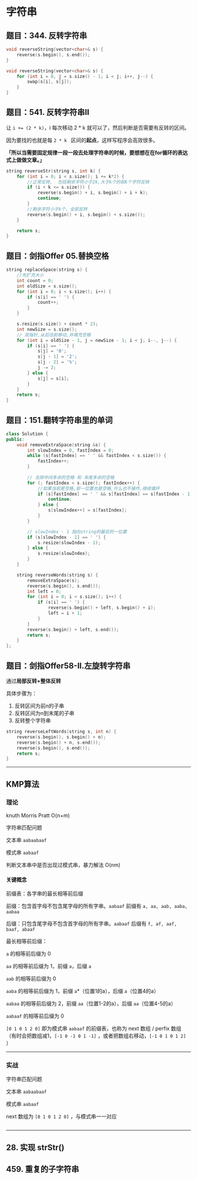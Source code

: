 # 字符串

## 题目：344. 反转字符串

```c++
void reverseString(vector<char>& s) {
    reverse(s.begin(), s.end());
}

void reverseString(vector<char>& s) {
    for (int i = 0, j = s.size() - 1; i < j; i++, j--) {
        swap(s[i], s[j]);
    }
}
```



## 题目：541. 反转字符串II

让 `i += (2 * k)`，i 每次移动 2 * k 就可以了，然后判断是否需要有反转的区间。

因为要找的也就是每 `2 * k ` 区间的**起点**，这样写程序会高效很多。

**「所以当需要固定规律一段一段去处理字符串的时候，要想想在在for循环的表达式上做做文章。」**

```c++
string reverseStr(string s, int k) {
    for (int i = 0; i < s.size(); i += k*2) {
        //正常反转,  包括剩余字符小于2k,大于k个的前k个字符反转
        if (i + k <= s.size()) {
            reverse(s.begin() + i, s.begin() + i + k);
            continue;
        }
        //剩余字符小于k个，全部反转
        reverse(s.begin() + i, s.begin() + s.size());
    }

    return s;
}
```



## 题目：剑指Offer 05.替换空格

```c++
string replaceSpace(string s) {
    //先扩充大小
    int count = 0;
    int oldSize = s.size();
    for (int i = 0; i < s.size(); i++) {
        if (s[i] == ' ') {
            count++;
        }
    }

    s.resize(s.size() + count * 2);
    int newSize = s.size();
    // 双指针,从后往前移动,并填充空格
    for (int i = oldSize - 1, j = newSize - 1; i < j; i--, j--) {
        if (s[i] == ' ') {
            s[j] = '0';
            s[j - 1] = '2';
            s[j - 2] = '%';
            j -= 2;
        } else {
            s[j] = s[i];
        }
    }
    return s; 
}
```





## 题目：151.翻转字符串里的单词

```c++
class Solution {
public:
    void removeExtraSpace(string &s) {
        int slowIndex = 0, fastIndex = 0;
        while (s[fastIndex] == ' ' && fastIndex < s.size()) {  
            fastIndex++;
        }
        
        // 去除中间多余的空格 和 末尾多余的空格
        for (; fastIndex < s.size(); fastIndex++) {
            //如果当前是空格,前一位置也是空格,什么也不操作,继续循环
            if (s[fastIndex] == ' ' && s[fastIndex] == s[fastIndex - 1] ) { 
                continue;
            } else {
                s[slowIndex++] = s[fastIndex];
            }
        }

        // slowIndex - 1 指向string的最后的一位置
        if (s[slowIndex - 1] == ' ') {
            s.resize(slowIndex - 1);
        } else {
            s.resize(slowIndex);
        }
    }

    string reverseWords(string s) {
        removeExtraSpace(s);
        reverse(s.begin(), s.end());
        int left = 0;
        for (int i = 0; i < s.size(); i++) {
            if (s[i] == ' ') {
                reverse(s.begin() + left, s.begin() + i);
                left = i + 1;
            }
        }
        reverse(s.begin() + left, s.end());
        return s;
    }
};
```



## 题目：剑指Offer58-II.左旋转字符串

通过**局部反转+整体反转**



具体步骤为：

1. 反转区间为前n的子串
2. 反转区间为n到末尾的子串
3. 反转整个字符串

```c++
string reverseLeftWords(string s, int n) {
    reverse(s.begin(), s.begin() + n);
    reverse(s.begin() + n, s.end());
    reverse(s.begin(), s.end());
    return s;
}
```



---

## KMP算法

### 理论

knuth Morris Pratt O(n+m)

字符串匹配问题

文本串 `aabaabaaf`

模式串 `aabaaf`

判断文本串中是否出现过模式串，暴力解法 O(nm)



#### 关键概念

前缀表：各字串的最长相等前后缀

前缀：包含首字母不包含尾字母的所有字串。`aabaaf` 前缀有 `a, aa, aab, aaba, aabaa`

后缀：只包含尾字母不包含首字母的所有字串。`aabaaf` 后缀有 `f, af, aaf, baaf, abaaf`

最长相等前后缀：

`a` 的相等前后缀为 0

`aa` 的相等前后缀为 1，前缀 `a`，后缀 `a`

`aab` 的相等前后缀为 0

`aaba` 的相等前后缀为 1，前缀 `a`*（位置1的a），后缀 `a`（位置4的a）

`aabaa` 的相等前后缀为 2，前缀 `aa`（位置1-2的a），后缀 `aa`（位置4-5的a）

`aabaaf` 的相等前后缀为 0

`[0 1 0 1 2 0]` 即为模式串 `aabaaf` 的前缀表，也称为 next 数组 / perfix 数组（有时会把数组减1，`[-1 0 -1 0 1 -1]` ，或者把数组右移动，`[-1 0 1 0 1 2]` ）



---

### 实战

字符串匹配问题

文本串 `aabaabaaf`

模式串 `aabaaf`

next 数组为 `[0 1 0 1 2 0]` ，与模式串一一对应

```c++

```







----

## 28. 实现 strStr()





## 459. 重复的子字符串























